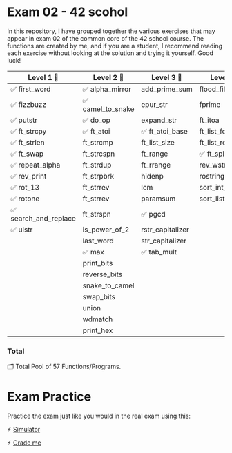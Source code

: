 # Exam 02 - 42 scohol

In this repository, I have grouped together the various exercises that may appear in exam 02 of the common core of the 42 school course. The functions are created by me, and if you are a student, I recommend reading each exercise without looking at the solution and trying it yourself. Good luck!

|		Level 1 🎫		 |		Level 2 🎫		  |		Level 3 🎫		   |		Level 4 🎫	   |
|-----------------------|------------------------|-----------------------|-----------------------|
| ✅ first_word			| ✅ alpha_mirror		|	add_prime_sum		|  flood_fill			|
| ✅ fizzbuzz			| ✅ camel_to_snake		|	 epur_str			|  fprime				|
| ✅ putstr				| ✅ do_op				|	 expand_str			|  ft_itoa				|
| ✅	ft_strcpy			| ✅ ft_atoi				| ✅ ft_atoi_base		|  ft_list_foreach	|
| ✅	ft_strlen			|	 ft_strcmp			|	 ft_list_size		|  ft_list_remove_if	|
| ✅	ft_swap				|	 ft_strcspn			|	 ft_range			| ✅ ft_split		≤≤|
| ✅ repeat_alpha		|	 ft_strdup			|	 ft_rrange			|  rev_wstr				|
| ✅ rev_print		   	|	 ft_strpbrk			|	 hidenp				|  rostring				|
| ✅ rot_13				|	 ft_strrev			|	 lcm				|  sort_int_tab			|
| ✅ rotone				|	 ft_strrev			|	 paramsum			|  sort_list			|
| ✅ search_and_replace	|	 ft_strspn			| ✅ pgcd				|						|
| ✅ ulstr				|	 is_power_of_2		|	 rstr_capitalizer	|						|
|						|	 last_word			|	 str_capitalizer	|						|
|						| ✅ max					|	✅ tab_mult 			|						|
|						|	 print_bits			|						|						|
|						|	 reverse_bits		|						|						|
|						|	 snake_to_camel		|						|						|
|						|	 swap_bits			|						|						|
|						|	 union				|						|						|
|						|	 wdmatch 			|						|						|
| 						|	  print_hex			|						|						|


### Total
🗂️ Total Pool of 57 Functions/Programs.

# Exam Practice

Practice the exam just like you would in the real exam using this:

⚡︎ [Simulator](https://github.com/JCluzet/42_EXAM)

⚡︎ [Grade me](https://grademe.fr)
 